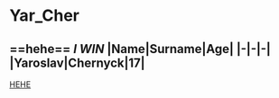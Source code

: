 # Yar_Cher
==__hehe__==
*I WIN*
|Name|Surname|Age|
|-|-|-|
|Yaroslav|Chernyck|17|
---
[HEHE](https://lyrsense.com/metal_gear/the_only_thing_i_know_for_real)
